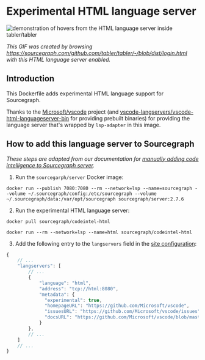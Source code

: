 # Experimental HTML language server 

![demonstration of hovers from the HTML language server inside tabler/tabler](https://cl.ly/1W2a1u2n3H0N/Screen%20Recording%202018-05-07%20at%2005.23%20PM.gif)

*This GIF was created by browsing https://sourcegraph.com/github.com/tabler/tabler/-/blob/dist/login.html with this HTML language server enabled.*

## Introduction

This Dockerfile adds experimental HTML language support for Sourcegraph. 

Thanks to the [Microsoft/vscode](https://github.com/Microsoft/vscode/) project (and [vscode-langservers/vscode-html-languageserver-bin](https://github.com/vscode-langservers/vscode-html-languageserver-bin) for providing prebuilt binaries) for providing the language server that's wrapped by `lsp-adapter` in this image.

## How to add this language server to Sourcegraph

*These steps are adapted from our documentation for [manually adding code intelligence to Sourcegraph server](https://about.sourcegraph.com/docs/code-intelligence/install-manual/).*

1. Run the `sourcegarph/server` Docker image: 

```shell
docker run --publish 7080:7080 --rm --network=lsp --name=sourcegraph --volume ~/.sourcegraph/config:/etc/sourcegraph --volume ~/.sourcegraph/data:/var/opt/sourcegraph sourcegraph/server:2.7.6
```

2. Run the experimental HTML language server:

  ```shell
  docker pull sourcegraph/codeintel-html

  docker run --rm --network=lsp --name=html sourcegraph/codeintel-html
  ```

3. Add the following entry to the `langservers` field in the [site configuration](https://about.sourcegraph.com/docs/config):

  ```js
  {
      // ...
      "langservers": [
          // ...
          {
              "language": "html",
              "address": "tcp://html:8080",
              "metadata": {
                "experimental": true,
                "homepageURL": "https://github.com/Microsoft/vscode", 
                "issuesURL": "https://github.com/Microsoft/vscode/issues", 
                "docsURL": "https://github.com/Microsoft/vscode/blob/master/README.md"
              }
          },
          // ...
      ]
      // ...
  }
  ```
